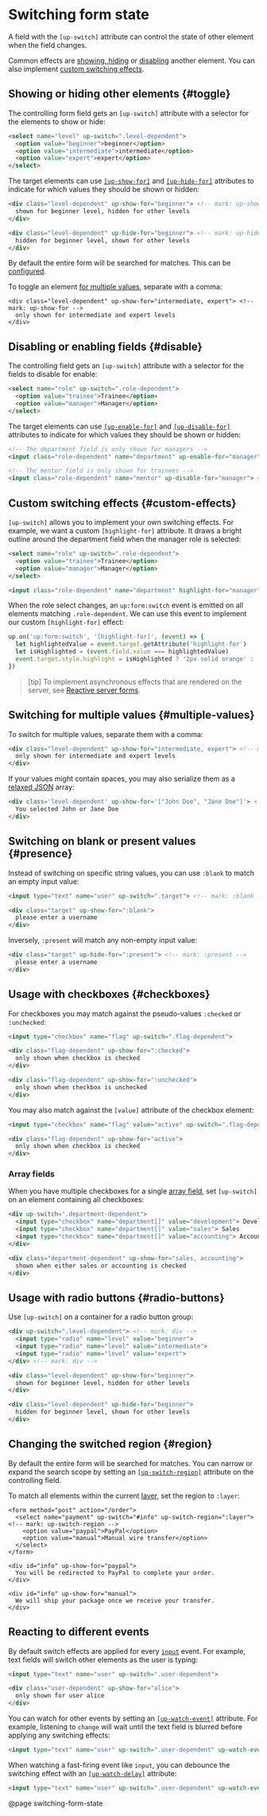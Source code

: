 Switching form state
====================

A field with the `[up-switch]` attribute can control the state of other element when the field changes.

Common effects are [showing, hiding](#toggle) or [disabling](#disable) another element.
You can also implement [custom switching effects](#custom-effects).

## Showing or hiding other elements {#toggle}

The controlling form field gets an `[up-switch]` attribute with a selector for the elements to show or hide:

```html
<select name="level" up-switch=".level-dependent">
  <option value="beginner">beginner</option>
  <option value="intermediate">intermediate</option>
  <option value="expert">expert</option>
</select>
```

The target elements can use [`[up-show-for]`](/up-show-for) and [`[up-hide-for]`](/up-hide-for)
attributes to indicate for which values they should be shown or hidden:

```html
<div class="level-dependent" up-show-for="beginner"> <!-- mark: up-show-for -->
  shown for beginner level, hidden for other levels
</div>

<div class="level-dependent" up-hide-for="beginner"> <!-- mark: up-hide-for -->
  hidden for beginner level, shown for other levels
</div>
```

By default the entire form will be searched for matches. This can be [configured](#region).

To toggle an element [for multiple values](#multiple-values), separate with a comma:

```
<div class="level-dependent" up-show-for="intermediate, expert"> <!-- mark: up-show-for -->
  only shown for intermediate and expert levels
</div>
```

## Disabling or enabling fields {#disable}

The controlling field gets an `[up-switch]` attribute with a selector
for the fields to disable for enable:

```html
<select name="role" up-switch=".role-dependent">
  <option value="trainee">Trainee</option>
  <option value="manager">Manager</option>
</select>
```

The target elements can use [`[up-enable-for]`](/up-enable-for) and [`[up-disable-for]`](/up-disable-for)
attributes to indicate for which values they should be shown or hidden:

```html
<!-- The department field is only shown for managers -->
<input class="role-dependent" name="department" up-enable-for="manager"> <!-- mark: up-enable-for -->

<!-- The mentor field is only shown for trainees -->
<input class="role-dependent" name="mentor" up-disable-for="manager"> <!-- mark: up-disable-for -->
```

## Custom switching effects {#custom-effects}

`[up-switch]` allows you to implement your own switching effects.
For example, we want a custom `[highlight-for]` attribute. It draws a bright
outline around the department field when the manager role is selected:

```html
<select name="role" up-switch=".role-dependent">
  <option value="trainee">Trainee</option>
  <option value="manager">Manager</option>
</select>

<input class="role-dependent" name="department" highlight-for="manager"> <!-- mark: highlight-for -->
```

When the role select changes, an `up:form:switch` event is emitted on all elements matching `.role-dependent`.
We can use this event to implement our custom `[highlight-for]` effect:

```js
up.on('up:form:switch', '[highlight-for]', (event) => {
  let highlightedValue = event.target.getAttribute('highlight-for')
  let isHighlighted = (event.field.value === highlightedValue)
  event.target.style.highlight = isHighlighted ? '2px solid orange' : ''
})
```

> [tip]
> To implement asynchronous effects that are rendered on the server, see [Reactive server forms](/reactive-server-forms).

## Switching for multiple values {#multiple-values}

To switch for multiple values, separate them with a comma:

```html
<div class="level-dependent" up-show-for="intermediate, expert"> <!-- mark: intermediate, expert -->
  only shown for intermediate and expert levels
</div>
```

If your values might contain spaces, you may also serialize them as a [relaxed JSON](/relaxed-json) array:

```html
<div class='level-dependent' up-show-for='["John Doe", "Jane Doe"]'> <!-- mark: ["John Doe", "Jane Doe"] -->
  You selected John or Jane Doe
</div>
```

## Switching on blank or present values {#presence}

Instead of switching on specific string values, you can use `:blank` to match an empty input value:

```html
<input type="text" name="user" up-switch=".target"> <!-- mark: :blank -->

<div class="target" up-show-for=":blank">
  please enter a username
</div>
```

Inversely, `:present` will match any non-empty input value:

```html
<div class="target" up-hide-for=":present"> <!-- mark: :present -->
  please enter a username
</div>
```


## Usage with checkboxes {#checkboxes}

For checkboxes you may match against the pseudo-values `:checked` or `:unchecked`:

```html
<input type="checkbox" name="flag" up-switch=".flag-dependent">

<div class="flag-dependent" up-show-for=":checked">
  only shown when checkbox is checked
</div>

<div class="flag-dependent" up-show-for=":unchecked">
  only shown when checkbox is unchecked
</div>
```

You may also match against the `[value]` attribute of the checkbox element:

```html
<input type="checkbox" name="flag" value="active" up-switch=".flag-dependent">

<div class="flag-dependent" up-show-for="active">
  only shown when checkbox is checked
</div>
```

### Array fields

When you have multiple checkboxes for a single [array field](/up.form.config#config.arrayParam),
set `[up-switch]` on an element containing all checkboxes:

```html
<div up-switch=".department-dependent">
  <input type="checkbox" name="department[]" value="development"> Development
  <input type="checkbox" name="department[]" value="sales"> Sales
  <input type="checkbox" name="department[]" value="accounting"> Accounting
</div>

<div class="department-dependent" up-show-for="sales, accounting">
  shown when either sales or accounting is checked
</div>
```


## Usage with radio buttons {#radio-buttons}

Use `[up-switch]` on a container for a radio button group:

```html
<div up-switch=".level-dependent"> <!-- mark: div -->
  <input type="radio" name="level" value="beginner">
  <input type="radio" name="level" value="intermediate">
  <input type="radio" name="level" value="expert">
</div> <!-- mark: div -->

<div class="level-dependent" up-show-for="beginner">
  shown for beginner level, hidden for other levels
</div>

<div class="level-dependent" up-hide-for="beginner">
  hidden for beginner level, shown for other levels
</div>
```

## Changing the switched region {#region}

By default the entire form will be searched for matches.
You can narrow or expand the search scope by setting an [`[up-switch-region]`](/up-switch#up-switch-region)
attribute on the controlling field.

To match all elements within the current [layer](/up.layer), set the region to `:layer`:

```
<form method="post" action="/order">
  <select name="payment" up-switch="#info" up-switch-region=":layer"> <!-- mark: up-switch-region -->
    <option value="paypal">PayPal</option>
    <option value="manual">Manual wire transfer</option>
  </select>
</form>

<div id="info" up-show-for="paypal">
  You will be redirected to PayPal to complete your order.
</div>

<div id="info" up-show-for="manual">
  We will ship your package once we receive your transfer.
</div>
```

## Reacting to different events

By default switch effects are applied for every [`input`](https://developer.mozilla.org/en-US/docs/Web/HTML/Reference/Elements/input) event.
For example, text fields will switch other elements as the user is typing:

```html
<input type="text" name="user" up-switch=".user-dependent">

<div class="user-dependent" up-show-for="alice">
  only shown for user alice
</div>
```

You can watch for other events by setting an [`[up-watch-event]`](/up-switch#up-watch-event) attribute.
For example, listening to `change` will wait until the text field is blurred
before applying any switching effects:

```html
<input type="text" name="user" up-switch=".user-dependent" up-watch-event="change"> <!-- mark: up-watch-event -->
```

When watching a fast-firing event like `input`,
you can debounce the switching effect
with an [`[up-watch-delay]`](/up-switch#up-watch-delay) attribute:

```html
<input type="text" name="user" up-switch=".user-dependent" up-watch-event="input" up-watch-delay="150"> <!-- mark: up-watch-delay -->
```


@page switching-form-state
